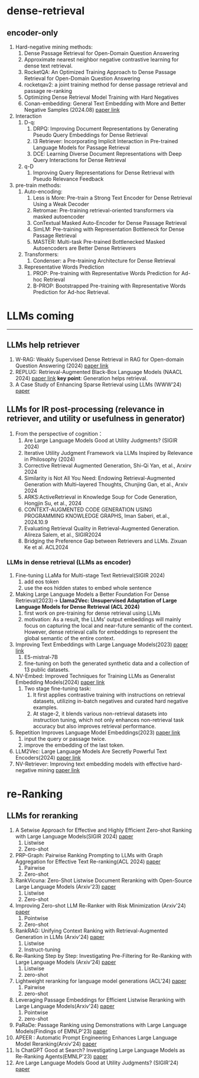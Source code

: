 # dense-retrieval
## encoder-only
1. Hard-negative mining methods:
   1. Dense Passage Retrieval for Open-Domain Question Answering
   2. Approximate nearest neighbor negative contrastive learning for dense text retrieval.
   3. RocketQA: An Optimized Training Approach to Dense Passage Retrieval for Open-Domain Question Answering
   4. rocketqav2: a joint training method for dense passage retrieval and passage re-ranking
   5. Optimizing Dense Retrieval Model Training with Hard Negatives
   6. Conan-embedding: General Text Embedding with More and Better Negative Samples (2024.08) [paper link](https://arxiv.org/abs/2408.15710)
3. Interaction  
   1. D-q:
      1. DRPQ: Improving Document Representations by Generating Pseudo Query Embeddings for Dense Retrieval
      2. I3 Retriever: Incorporating Implicit Interaction in Pre-trained Language Models for Passage Retrieval
      3. DCE: Learning Diverse Document Representations with Deep Query Interactions for Dense Retrieval
   2. q-D  
      1. Improving Query Representations for Dense Retrieval with Pseudo Relevance Feedback
5. pre-train methods:
   1. Auto-encoding:
       1. Less is More: Pre-train a Strong Text Encoder for Dense Retrieval Using a Weak Decoder
       2. Retromae: Pre-training retrieval-oriented transformers via masked autoencoder
       3. ConTextual Masked Auto-Encoder for Dense Passage Retrieval
       4. SimLM: Pre-training with Representation Bottleneck for Dense Passage Retrieval
       5. MASTER: Multi-task Pre-trained Bottlenecked Masked Autoencoders are Better Dense Retrievers
   2. Transformers:
      1. Condenser: a Pre-training Architecture for Dense Retrieval
   3. Representative Words Prediction
      1. PROP: Pre-training with Representative Words Prediction for Ad-hoc Retrieval
      2. B-PROP: Bootstrapped Pre-training with Representative Words Prediction for Ad-hoc Retrieval.



# LLMs coming
***

## LLMs help retriever
1. W-RAG: Weakly Supervised Dense Retrieval in RAG for Open-domain Question Answering (2024) [paper link](https://arxiv.org/pdf/2408.08444)
2. REPLUG: Retrieval-Augmented Black-Box Language Models (NAACL 2024) [paper link](https://aclanthology.org/2024.naacl-long.463.pdf)
    **key point**: Generation helps retrieval.
3. A Case Study of Enhancing Sparse Retrieval using LLMs (WWW'24) [paper](https://dl.acm.org/doi/pdf/10.1145/3589335.3651945)

     
## LLMs for IR post-processing (relevance in retriever, and utility or usefulness in generator)
1. From the perspective of cognition：
   1. Are Large Language Models Good at Utility Judgments? (SIGIR 2024)
   2. Iterative Utility Judgment Framework via LLMs Inspired by Relevance in Philosophy (2024)
   3. Corrective Retrieval Augmented Generation, Shi-Qi Yan, et al., Arxirv 2024
   4. Similarity is Not All You Need: Endowing Retrieval-Augmented Generation with Multi–layered Thoughts, Chunjing Gan, et al., Arxiv 2024
   5. ARKS:ActiveRetrieval in Knowledge Soup for Code Generation, Hongjin Su, et al., 2024
   6. CONTEXT-AUGMENTED CODE GENERATION USING PROGRAMMING KNOWLEDGE GRAPHS,  Iman Saberi, et.al., 2024.10.9
   7. Evaluating Retrieval Quality in Retrieval-Augmented Generation.  Alireza Salem, et al., SIGIR2024
   8. Bridging the Preference Gap between Retrievers and LLMs. Zixuan Ke et al. ACL2024
      
### LLMs in dense retrieval (LLMs as encoder)
1. Fine-tuning LLaMa for Multi-stage Text Retrieval(SIGIR 2024)
   1. add eos token
   2. use the eos hidden states to embed whole sentence
3. Making Large Language Models a Better Foundation For Dense Retrieval(2023)-> **Llama2Vec: Unsupervised Adaptation of Large Language Models for
Dense Retrieval (ACL 2024)**
   1. first work on pre-training for dense retrieval using LLMs
   2. motivation: As a result, the LLMs’ output embeddings will mainly focus on capturing the local and near-future semantic of the context. However, dense retrieval calls for embeddings to represent the global semantic of the entire context.
4. Improving Text Embeddings with Large Language Models(2023) [paper link](https://arxiv.org/pdf/2401.00368)
   1. E5-mistral-7B
   2. fine-tuning on both the generated synthetic data and a collection of 13 public datasets.
5. NV-Embed: Improved Techniques for Training LLMs as Generalist Embedding Models(2024) [paper link](https://arxiv.org/pdf/2405.17428)
   1. Two stage fine-tuning task:
        1. It first applies contrastive training with instructions on retrieval datasets, utilizing in-batch negatives and curated hard negative examples.
        2. At stage-2, it blends various non-retrieval datasets into instruction tuning, which not only enhances non-retrieval task accuracy but also improves retrieval performance.
6. Repetition Improves Language Model Embeddings(2023) [paper link](https://arxiv.org/pdf/2402.15449)
   1. input the query or passage twice.
   2. improve the embedding of the last token.
7. LLM2Vec: Large Language Models Are Secretly Powerful Text Encoders(2024) [paper link](https://arxiv.org/pdf/2404.05961)
8. NV-Retriever: Improving text embedding models with effective hard-negative mining [paper link](https://arxiv.org/pdf/2407.15831)

# re-Ranking


## LLMs for reranking
1. A Setwise Approach for Effective and Highly Efficient Zero-shot Ranking with Large Language Models(SIGIR 2024) [paper](https://dl.acm.org/doi/pdf/10.1145/3626772.3657813)
      1. Listwise
      2. Zero-shot
2. PRP-Graph: Pairwise Ranking Prompting to LLMs with Graph Aggregation for Effective Text Re-ranking(ACL 2024) [paper](https://aclanthology.org/2024.acl-long.313.pdf)
      1. Pairwise
      2. Zero-shot
3. RankVicuna: Zero-Shot Listwise Document Reranking with Open-Source Large Language Models (Arxiv'23) [paper](https://arxiv.org/pdf/2309.15088)
      1. Listwise
      2. Zero-shot
4. Improving Zero-shot LLM Re-Ranker with Risk Minimization (Arxiv'24) [paper](https://arxiv.org/pdf/2406.13331)
   1. Pointwise
   2. Zero-shot
5. RankRAG: Unifying Context Ranking with Retrieval-Augmented Generation in LLMs (Arxiv'24) [paper](https://arxiv.org/pdf/2407.02485v1)
   1. Listwise
   2. Instruct-tuning
6. Re-Ranking Step by Step: Investigating Pre-Filtering for Re-Ranking with Large Language Models (Arxiv'24) [paper](https://arxiv.org/pdf/2406.18740)
   1. Listwise
   2. zero-shot
8. Lightweight reranking for language model generations (ACL'24) [paper](https://aclanthology.org/2024.acl-long.376.pdf)
   1. Pairwise
   2. zero-shot
9. Leveraging Passage Embeddings for Efficient Listwise Reranking with Large Language Models(Arxiv'24) [paper](https://arxiv.org/pdf/2406.14848)
   1. Pointwise
   2. zero-shot
10. PaRaDe: Passage Ranking using Demonstrations with Large Language Models(Findings of EMNLP'23) [paper](https://aclanthology.org/2023.findings-emnlp.950.pdf)
11. APEER : Automatic Prompt Engineering Enhances Large Language Model Reranking(Arxiv'24) [paper](https://arxiv.org/pdf/2406.14449)
12. Is ChatGPT Good at Search? Investigating Large Language Models as Re-Ranking Agents(EMNLP'23) [paper](https://arxiv.org/pdf/2304.09542)
13. Are Large Language Models Good at Utility Judgments? (SIGIR'24) [paper](https://arxiv.org/pdf/2403.19216)
      

   
